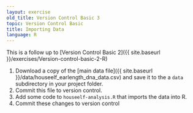 ```yaml
---
layout: exercise
old_title: Version Control Basic 3
topic: Version Control Basic
title: Importing Data
language: R
---
```


This is a follow up to
[Version Control Basic 2]({{ site.baseurl }}/exercises/Version-control-basic-2-R)

1. Download a copy of the
  [main data file]({{ site.baseurl }}/data/houseelf_earlength_dna_data.csv) and
  save it to the a `data` subdirectory in your project folder.
2. Commit this file to version control.
3. Add some code to `houseelf-analysis.R` that imports the data into R.
4. Commit these changes to version control
